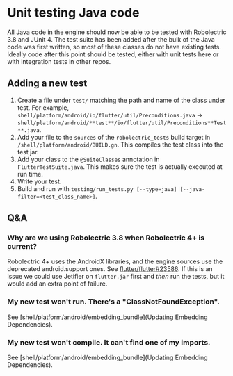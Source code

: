 # Unit testing Java code

All Java code in the engine should now be able to be tested with Robolectric 3.8
and JUnit 4. The test suite has been added after the bulk of the Java code was
first written, so most of these classes do not have existing tests. Ideally code
after this point should be tested, either with unit tests here or with
integration tests in other repos.

## Adding a new test

1. Create a file under `test/` matching the path and name of the class under
   test. For example,
   `shell/platform/android/io/flutter/util/Preconditions.java` ->
   `shell/platform/android/**test**/io/flutter/util/Preconditions**Test**.java`.
2. Add your file to the `sources` of the `robolectric_tests` build target in
   `/shell/platform/android/BUILD.gn`. This compiles the test class into the
   test jar.
3. Add your class to the `@SuiteClasses` annotation in `FlutterTestSuite.java`.
   This makes sure the test is actually executed at run time.
4. Write your test.
5. Build and run with `testing/run_tests.py [--type=java] [--java-filter=<test_class_name>]`.

## Q&A

### Why are we using Robolectric 3.8 when Robolectric 4+ is current?

Robolectric 4+ uses the AndroidX libraries, and the engine sources use the
deprecated android.support ones. See
[flutter/flutter#23586](https://github.com/flutter/flutter/issues/23586). If
this is an issue we could use Jetifier on `flutter.jar` first and _then_ run
the tests, but it would add an extra point of failure.

### My new test won't run. There's a "ClassNotFoundException".

See [shell/platform/android/embedding_bundle](Updating Embedding Dependencies).

### My new test won't compile. It can't find one of my imports.

See [shell/platform/android/embedding_bundle](Updating Embedding Dependencies).
